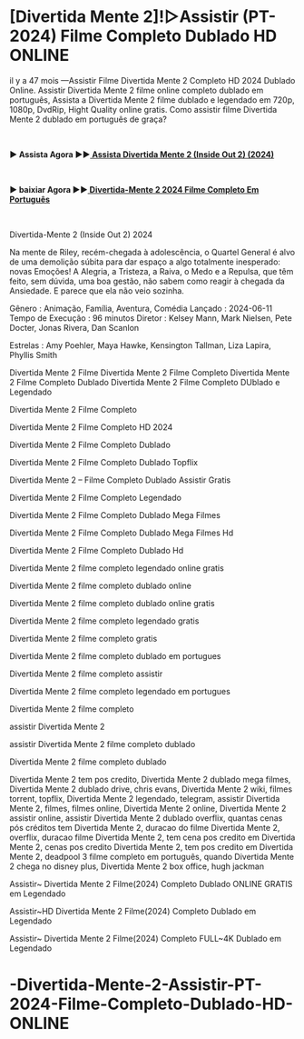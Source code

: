 <h1 class="heading-element" dir="auto">[Divertida Mente 2]!▷Assistir (PT-2024) Filme Completo Dublado HD ONLINE</h1>

il y a 47 mois —Assistir Filme Divertida Mente 2 Completo HD 2024 Dublado Online. Assistir Divertida Mente 2 filme online completo dublado em português, Assista a Divertida Mente 2 filme dublado e legendado em 720p, 1080p, DvdRip, Hight Quality online gratis. Como assistir filme Divertida Mente 2 dublado em português de graça?

<p><b><br></b></p>
<p><b>► Assista Agora ►►<a href="https://jisswatch.com/pt/movie/1022789/inside-out-2" rel="noopener">  Assista Divertida Mente 2 (Inside Out 2) (2024)</a></b></p>
<p><b><br></b></p>
<p><b>► baixiar Agora ►►<a href="https://jisswatch.com/pt/movie/1022789/inside-out-2" rel="noopener"> Divertida-Mente 2  2024 Filme Completo Em Português</a></b></p>
<p><b><br></b></p>

Divertida-Mente 2 (Inside Out 2) 2024

Na mente de Riley, recém-chegada à adolescência, o Quartel General é alvo de uma demolição súbita para dar espaço a algo totalmente inesperado: novas Emoções! A Alegria, a Tristeza, a Raiva, o Medo e a Repulsa, que têm feito, sem dúvida, uma boa gestão, não sabem como reagir à chegada da Ansiedade. E parece que ela não veio sozinha.

Gênero : Animação, Família, Aventura, Comédia
Lançado : 2024-06-11
Tempo de Execução : 96 minutos
Diretor : Kelsey Mann, Mark Nielsen, Pete Docter, Jonas Rivera, Dan Scanlon

Estrelas : Amy Poehler, Maya Hawke, Kensington Tallman, Liza Lapira, Phyllis Smith

Divertida Mente 2 Filme Divertida Mente 2 Filme Completo Divertida Mente 2 Filme Completo Dublado Divertida Mente 2 Filme Completo DUblado e Legendado

Divertida Mente 2 Filme Completo

Divertida Mente 2 Filme Completo HD 2024

Divertida Mente 2 Filme Completo Dublado

Divertida Mente 2 Filme Completo Dublado Topflix

Divertida Mente 2 – Filme Completo Dublado Assistir Gratis

Divertida Mente 2 Filme Completo Legendado

Divertida Mente 2 Filme Completo Dublado Mega Filmes

Divertida Mente 2 Filme Completo Dublado Mega Filmes Hd

Divertida Mente 2 Filme Completo Dublado Hd

Divertida Mente 2 filme completo legendado online gratis

Divertida Mente 2 filme completo dublado online

Divertida Mente 2 filme completo dublado online gratis

Divertida Mente 2 filme completo legendado gratis

Divertida Mente 2 filme completo gratis

Divertida Mente 2 filme completo dublado em portugues

Divertida Mente 2 filme completo assistir

Divertida Mente 2 filme completo legendado em portugues

Divertida Mente 2 filme completo

assistir Divertida Mente 2

assistir Divertida Mente 2 filme completo dublado

Divertida Mente 2 filme completo dublado

Divertida Mente 2 tem pos credito, Divertida Mente 2 dublado mega filmes, Divertida Mente 2 dublado drive, chris evans, Divertida Mente 2 wiki, filmes torrent, topflix, Divertida Mente 2 legendado, telegram, assistir Divertida Mente 2, filmes, filmes online, Divertida Mente 2 online, Divertida Mente 2 assistir online, assistir Divertida Mente 2 dublado overflix, quantas cenas pós créditos tem Divertida Mente 2, duracao do filme Divertida Mente 2, overflix, duracao filme Divertida Mente 2, tem cena pos credito em Divertida Mente 2, cenas pos credito Divertida Mente 2, tem pos credito em Divertida Mente 2, deadpool 3 filme completo em português, quando Divertida Mente 2 chega no disney plus, Divertida Mente 2 box office, hugh jackman

Assistir~ Divertida Mente 2 Filme(2024) Completo Dublado ONLINE GRATIS em Legendado

Assistir~HD Divertida Mente 2 Filme(2024) Completo Dublado em Legendado

Assistir~ Divertida Mente 2 Filme(2024) Completo FULL~4K Dublado em Legendado

# -Divertida-Mente-2-Assistir-PT-2024-Filme-Completo-Dublado-HD-ONLINE
